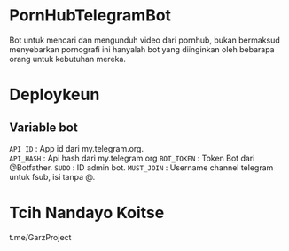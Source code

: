# PornHubTelegramBot
Bot untuk mencari dan mengunduh video dari pornhub, bukan bermaksud menyebarkan pornografi ini hanyalah bot yang diinginkan oleh bebarapa orang untuk kebutuhan mereka.

# Deploykeun

## Variable bot
`API_ID` : App id dari my.telegram.org.  
`API_HASH` : Api hash dari my.telegram.org
`BOT_TOKEN` : Token Bot dari @Botfather.
`SUDO` : ID admin bot.
`MUST_JOIN` : Username channel telegram untuk fsub, isi tanpa @.

# Tcih Nandayo Koitse
t.me/GarzProject
